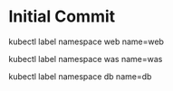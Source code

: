 # Initial Commit
kubectl label namespace web name=web

kubectl label namespace was name=was

kubectl label namespace db name=db
